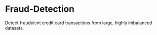 # Fraud-Detection
Detect fraudulent credit card transactions from large, highly imbalanced datasets.  
